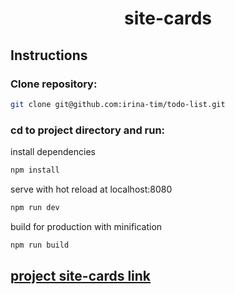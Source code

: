 <h1 align="center">
    site-cards
</h1>

## Instructions

### Clone repository:

```bash
git clone git@github.com:irina-tim/todo-list.git
```

### cd to project directory and run:

install dependencies

```bash
npm install
```

serve with hot reload at localhost:8080
```bash
npm run dev
```

build for production with minification
```bash
npm run build
```

## [project site-cards link](https://romkevi4.github.io/site-cards)




